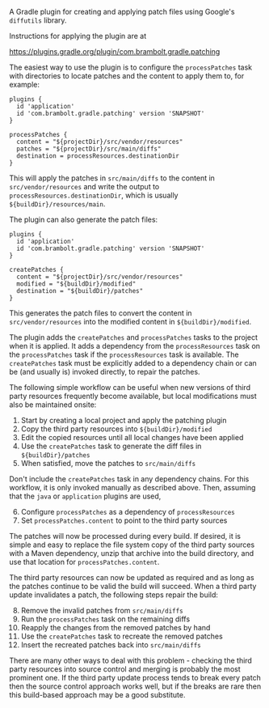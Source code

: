
A Gradle plugin for creating and applying patch files using Google's 
`diffutils` library. 

Instructions for applying the plugin are at 

  https://plugins.gradle.org/plugin/com.brambolt.gradle.patching

The easiest way to use the plugin is to configure the `processPatches` task with 
directories to locate patches and the content to apply them to, for example:
```
plugins {
  id 'application'
  id 'com.brambolt.gradle.patching' version 'SNAPSHOT'
}

processPatches {
  content = "${projectDir}/src/vendor/resources"
  patches = "${projectDir}/src/main/diffs"
  destination = processResources.destinationDir
}
```

This will apply the patches in `src/main/diffs` to the content in 
`src/vendor/resources` and write the output to 
`processResources.destinationDir`, which is usually 
`${buildDir}/resources/main`. 

The plugin can also generate the patch files:
```
plugins {
  id 'application'
  id 'com.brambolt.gradle.patching' version 'SNAPSHOT'
}

createPatches {
  content = "${projectDir}/src/vendor/resources"
  modified = "${buildDir}/modified"
  destination = "${buildDir}/patches"
}
```

This generates the patch files to convert the content in `src/vendor/resources`
into the modified content in `${buildDir}/modified`. 

The plugin adds the `createPatches` and `processPatches` tasks to the project 
when it is applied. It adds a dependency from the `processResources` task on 
the `processPatches` task if the `processResources` task is available. 
The `createPatches` task must be explicitly added to a dependency chain or can 
be (and usually is) invoked directly, to repair the patches.

The following simple workflow can be useful when new versions of third party 
resources frequently become available, but local modifications must also be 
maintained onsite:

1. Start by creating a local project and apply the patching plugin
2. Copy the third party resources into `${buildDir}/modified`
3. Edit the copied resources until all local changes have been applied
4. Use the `createPatches` task to generate the diff files in `${buildDir}/patches`
5. When satisfied, move the patches to `src/main/diffs`

Don't include the `createPatches` task in any dependency chains. For this 
workflow, it is only invoked manually as described above. Then, assuming that 
the `java` or `application` plugins are used,  

6. Configure `processPatches` as a dependency of `processResources`
7. Set `processPatches.content` to point to the third party sources

The patches will now be processed during every build. If desired, it is 
simple and easy to replace the file system copy of the third party sources with 
a Maven dependency, unzip that archive into the build directory, and use that 
location for `processPatches.content`. 

The third party resources can now be updated as required and as long as the 
patches continue to be valid the build will succeed. When a third party update 
invalidates a patch, the following steps repair the build:

8. Remove the invalid patches from `src/main/diffs`
9. Run the `processPatches` task on the remaining diffs
10. Reapply the changes from the removed patches by hand
11. Use the `createPatches` task to recreate the removed patches
12. Insert the recreated patches back into `src/main/diffs`

There are many other ways to deal with this problem - checking the third party 
resources into source control and merging is probably the most prominent one. 
If the third party update process tends to break every patch then the source 
control approach works well, but if the breaks are rare then this build-based 
approach may be a good substitute. 